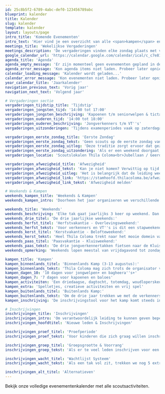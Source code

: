 ```yaml
---
id: 25c8b5f2-6789-4abc-def0-123456789abc
blueprint: kalender
title: Kalender
slug: kalender
template: kalender
layout: layouts/page
intro_title: 'Komende Evenementen'
intro_text: 'Hier vind je een overzicht van alle <span>kampen</span> en <span>weekends</span>. We vergaderen elke zondag (behalve de eerste zondag van de maand)!'
meetings_title: 'Wekelijkse Vergaderingen'
meetings_description: 'De vergaderingen vinden elke zondag plaats met verschillende tijden voor verschillende leeftijdsgroepen. Afwijkingen worden steeds tijdig meegedeeld - zo is het tijdens examenperiodes vaak op zaterdagavond vergadering.'
google_calendar_url: 'https://calendar.google.com/calendar/ical/c_c7e81bfd1a3a5ad23996b3a6b6be61d6f1e5b2f4e8f9e3a8d4c9f8e7d2a1b5c6%40group.calendar.google.com/public/basic.ics'
agenda_title: 'Agenda'
agenda_empty_message: 'Er zijn momenteel geen evenementen gepland in de komende tijd.'
agenda_error_message: 'Kon agenda items niet laden. Probeer later opnieuw.'
calendar_loading_message: 'Kalender wordt geladen...'
calendar_error_message: 'Kon evenementen niet laden. Probeer later opnieuw.'
year_calendar_title: 'Jaarkalender'
navigation_previous_text: 'Vorig jaar'
navigation_next_text: 'Volgend jaar'

# Vergaderingen sectie
vergaderingen_tijdstip_title: 'Tijdstip'
vergaderingen_jongsten_tijd: '14:00 tot 17:00'
vergaderingen_jongsten_beschrijving: 'Kapoenen t/m seniorwelpen & tictak'
vergaderingen_ouderen_tijd: '14:00 tot 18:00'
vergaderingen_ouderen_beschrijving: 'Jongverkenners t/m VT''s'
vergaderingen_uitzonderingen: 'Tijdens examenperiodes vaak op zaterdagavond vergadering. Afwijkingen worden steeds tijdig meegedeeld.'

vergaderingen_eerste_zondag_title: 'Eerste Zondag'
vergaderingen_eerste_zondag_tekst: 'Geen scouts op de eerste zondag van de maand!'
vergaderingen_eerste_zondag_uitleg: 'Deze traditie zorgt ervoor dat gezinnen deze zondag samen vrij hebben, eventueel voor familiefeesten.'
vergaderingen_eerste_zondag_uitzondering: 'Als er een weekend doorgaat, kan deze ''eerste zondag'' toch een scouts-zondag worden.'
vergaderingen_locatie: 'Scoutslokalen Thila Coloma<br>Jubellaan / Geerdegemstraat, Mechelen'

vergaderingen_afwezigheid_title: 'Afwezigheid'
vergaderingen_afwezigheid_tekst: 'Kan je niet komen? Verwittig op tijd (vóór zondag!) zodat de takleiding daar rekening mee kan houden voor de activiteit.'
vergaderingen_afwezigheid_uitleg: 'Het is belangrijk dat de leiding weet wie er komt, zodat ze de activiteiten kunnen aanpassen aan het aantal deelnemers.'
vergaderingen_afwezigheid_link: 'https://stamhoofd.thilacoloma.be/afwezigheid'
vergaderingen_afwezigheid_link_tekst: 'Afwezigheid melden'

# Weekends & Kampen
weekends_kampen_title: 'Weekends & Kampen'
weekends_kampen_intro: 'Doorheen het jaar organiseren we verschillende weekends en kampen. Elk weekend heeft zijn eigen karakter en doelgroep, van avontuurlijke overlevingsweekends tot gezamenlijke beloftemomenten.'

weekends_title: 'Weekends'
weekends_beschrijving: 'Elke tak gaat jaarlijks 3 keer op weekend. Dan zoekt de leiding een scouts- of chirolokaal op een andere locatie om daar een weekendje plezier te maken. De weekends kosten meestal €25 tot €35 - dit is de kost voor de locatie, het eten en soms ook voor een activiteit of een treinticket.'
weekends_drie_titel: 'De drie jaarlijkse weekends:'
weekends_herfst_titel: 'Herfstvakantie - Overlevingsweekend:'
weekends_herfst_tekst: 'Voor verkenners en VT''s is dit een stapweekend in de Ardennen. Van alle scoutsactiviteiten is dit misschien nog wel het meest scoutesk - drie dagen wandelen en overleven in het bos met een avontuurlijke activiteit.'
weekends_kerst_titel: 'Kerstvakantie - Belofteweekend:'
weekends_kerst_tekst: 'Heel Thila Coloma trekt naar het mooie domein van de Hoge Rielen in Kasterlee. Op zaterdagavond krijgen alle eerstejaars vanaf de jongwelpen de kans om hun scoutsbelofte te doen - een moment om je engagement luidop uit te spreken.'
weekends_paas_titel: 'Paasvakantie - Kluisweekend:'
weekends_paas_tekst: 'De drie jongverkennertakken fietsen naar de Kluisberg in Oud-Heverlee om er in tenten te slapen en groepsspelen te spelen met alle jongverkenners.'
weekends_opmerking: 'Weekends lopen meestal van vrijdagavond tot zondagnamiddag. Voor kapoenen begint zo''n weekend pas op zaterdag en eindigt het zondag. Sommige takken (voornamelijk de oudere) organiseren ook 24-uursvergaderingen aan het begin en einde van het scoutsjaar - een mini-weekend dat 24 uur lang doorgaat.'

kampen_title: 'Kampen'
kampen_binnenlands_titel: 'Binnenlands Kamp (3-13 augustus):'
kampen_binnenlands_tekst: 'Thila Coloma mag zich trots de organisator van het grootste tentenkamp van België noemen! Met meer dan 450 leden, 70 man leiding en een goed uitgeruste kookploeg trekken we ieder jaar naar een mooi veld (meestal in Wallonië) waar we met de hele groep even deconnecteren van de rest van de wereld en 10 dagen ravotten en plezier maken.'
kampen_dagen_10: '10 dagen voor jongwelpen+ en bagheera''s+'
kampen_dagen_7: '7 dagen voor kapoenen en baloes'
kampen_activiteiten: 'Een driedaagse, dagtocht, totemdag, woudloperskeuken en kampvuuravond maken steevast deel uit van het kampprogramma'
kampen_extra: 'Spelletjes, creatieve activiteiten en vrij spel'
kampen_buitenlands_titel: 'Buitenlands Kamp:'
kampen_buitenlands_tekst: 'Om de drie jaar trekken we met de verkenners, VT''s, leiding en kookploeg naar een kampterrein in het buitenland voor ongeveer drie weken. Naast vaste scoutsactiviteiten zoals driedaagse en totemdag, doen we er ook een avontuurlijke activiteit, gaan we de lokale cultuur opsnuiven met een stadsbezoek, houden we een voetbaltoernooi - kortom: een onvergetelijke reis met je beste vrienden!'
kampen_inschrijving: 'De inschrijvingstool voor het kamp komt steeds in april online op de site.'

# Inschrijvingen
inschrijvingen_title: 'Inschrijvingen'
inschrijvingen_intro: 'Om verantwoordelijk leiding te kunnen geven beperken we de grootte van elke tak tot 35 leden. Het online aanmeldingssysteem komt elke zomervakantie beschikbaar - het is niet belangrijk om als eerste te kunnen registreren, maar het is wel belangrijk om de deadline niet te missen!'
inschrijvingen_hoofdtitel: 'Nieuwe leden & Inschrijvingen'

inschrijvingen_proef_titel: 'Proefperiode'
inschrijvingen_proef_tekst: 'Voor kinderen die zich graag willen inschrijven maar nog niet weten wat scouts inhoudt, is er een inloopperiode. Kinderen kunnen 3 zondagen gratis komen proberen. Dit is gratis en verzekerd vanuit Scouts en Gidsen Vlaanderen. We vragen dan enkel een adres en telefoon van de ouders op, voor het geval er iets moet gecommuniceerd worden.'

inschrijvingen_groep_titel: 'Groepsgrootte & Voorrang'
inschrijvingen_groep_tekst: 'Als er te veel leden inschrijven voor een tak, dan krijgen eerst de kinderen met voorrang een plaats. Dit zijn broertjes of zusjes van leden die reeds bij ons in de groep zitten, of kinderen van oud-leiding. Daarna trekken we willekeurig namen van de andere leden die geregistreerd zijn gedurende de aanmeldingsperiode.'

inschrijvingen_wacht_titel: 'Wachtlijst Systeem'
inschrijvingen_wacht_tekst: 'Als een tak vol zit, trekken we nog 5 extra namen voor op een wachtlijst. Als er in de periode van september tot december nog een lid stopt, dan krijgt het eerste kind op de wachtlijst een plaats. Naar ervaring zijn er voornamelijk wachtlijsten van de kapoenen tot en met de seniorwelpen.'

inschrijvingen_alt_titel: 'Alternatieven'
---
```

Bekijk onze volledige evenementenkalender met alle scoutsactiviteiten.
